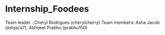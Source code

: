 # Internship_Foodees
Team leader : Cheryl Rodrigues (cherylcherry) 
Team members: Asha Jacob (ashjacs7), Abhijeet Prabhu (prabhu150)
